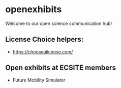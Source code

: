 # openexhibits
Welcome to our open science communication hub!

## License Choice helpers:
* https://choosealicense.com/

## Open exhibits at ECSITE members
* Future Mobility Simulator
